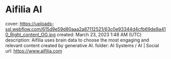 # Aifilia AI

cover: https://uploads-ssl.webflow.com/615d9e59d80aaa2a87112521/63c0e93344d4cfb69de9a410_Right_content_OG.jpg
created: March 23, 2023 1:48 AM (UTC)
description: Aifilia uses brain data to choose the most engaging and relevant content created by generative AI.
folder: AI Systems / AI | Social
url: https://www.aifilia.com